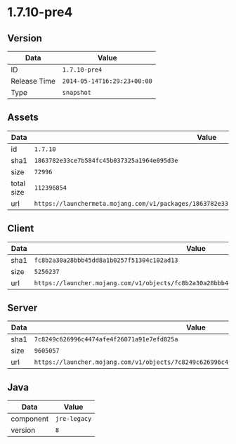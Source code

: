 # 1.7.10-pre4

## Version

|**Data**        | **Value**                 |
|----------------|-------------------------|
| ID   | ```1.7.10-pre4```   |
| Release Time   | ```2014-05-14T16:29:23+00:00```   |
| Type   | ```snapshot```   |

## Assets

|**Data**        | **Value**                 |
|----------------|-------------------------|
| id   | ```1.7.10```   |
| sha1   | ```1863782e33ce7b584fc45b037325a1964e095d3e```   |
| size   | ```72996```   |
| total size  | ```112396854```  |
| url       | ```https://launchermeta.mojang.com/v1/packages/1863782e33ce7b584fc45b037325a1964e095d3e/1.7.10.json``` |

## Client

|**Data**        | **Value**                 |
|----------------|-------------------------|
| sha1   | ```fc8b2a30a28bbb45dd8a1b0257f51304c102ad13```   |
| size   | ```5256237```   |
| url       | ```https://launcher.mojang.com/v1/objects/fc8b2a30a28bbb45dd8a1b0257f51304c102ad13/client.jar``` |

## Server

|**Data**        | **Value**                 |
|----------------|-------------------------|
| sha1   | ```7c8249c626996c4474afe4f26071a91e7efd825a```   |
| size   | ```9605057```   |
| url       | ```https://launcher.mojang.com/v1/objects/7c8249c626996c4474afe4f26071a91e7efd825a/server.jar``` |

## Java

|**Data**        | **Value**                 |
|----------------|-------------------------|
| component   | ```jre-legacy```   |
| version   | ```8```   |
